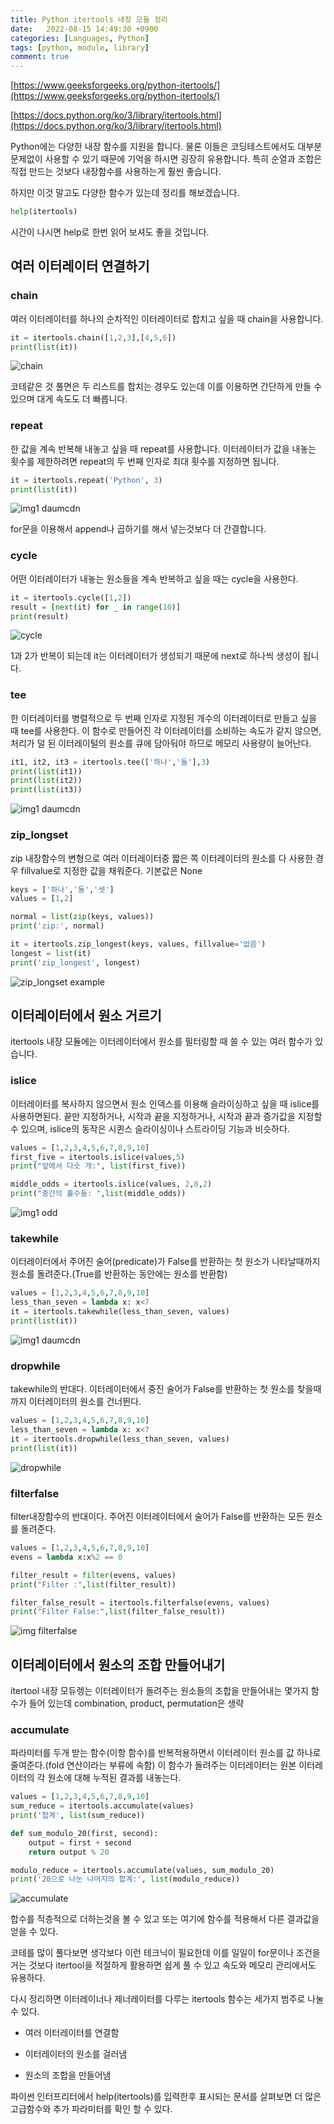 ```yaml
---
title: Python itertools 내장 모듈 정리
date:   2022-08-15 14:49:30 +0900
categories: [Languages, Python]
tags: [python, module, library]
comment: true
---
```


[https://www.geeksforgeeks.org/python-itertools/](https://www.geeksforgeeks.org/python-itertools/)  

[https://docs.python.org/ko/3/library/itertools.html](https://docs.python.org/ko/3/library/itertools.html)  

Python에는 다양한 내장 함수를 지원을 합니다. 물론 이들은 코딩테스트에서도 대부분 문제없이 사용할 수 있기 때문에 기억을 하시면 굉장히 유용합니다. 특히 순열과 조합은 직접 만드는 것보다 내장함수를 사용하는게 훨씬 좋습니다.

하지만 이것 말고도 다양한 함수가 있는데 정리를 해보겠습니다.

```py
help(itertools)
```

시간이 나시면 help로 한번 읽어 보셔도 좋을 것입니다.

## 여러 이터레이터 연결하기
### chain
여러 이터레이터를 하나의 순차적인 이터레이터로 합치고 싶을 때 chain을 사용합니다. 

```py
it = itertools.chain([1,2,3],[4,5,6])
print(list(it))
```

![chain](https://user-images.githubusercontent.com/85277660/211013921-cd5134e5-72f7-4b17-ac79-825603046d7e.png)

코테같은 것 풀면은 두 리스트를 합치는 경우도 있는데 이를 이용하면 간단하게 만들 수 있으며 대게 속도도 더 빠릅니다.


### repeat
한 값을 계속 반복해 내놓고 싶을 때 repeat를 사용합니다. 이터레이터가 값을 내놓는 횟수를 제한하려면 repeat의 두 번째 인자로 최대 횟수를 지정하면 됩니다.

```py
it = itertools.repeat('Python', 3)
print(list(it))
```

![img1 daumcdn](https://user-images.githubusercontent.com/85277660/211014003-5f1443ec-47b0-48b4-85fa-13f1b2eb204b.png)

for문을 이용해서 append나 곱하기를 해서 넣는것보다 더 간결합니다.

### cycle

어떤 이터레이터가 내놓는 원소들을 계속 반복하고 싶을 때는 cycle을 사용한다.
```py
it = itertools.cycle([1,2])
result = [next(it) for _ in range(10)]
print(result)
```

![cycle](https://user-images.githubusercontent.com/85277660/211014049-0ccb1a97-bbf6-4491-8bbd-56b407bde2a5.png)

1과 2가 반복이 되는데 it는 이터레이터가 생성되기 때문에 next로 하나씩 생성이 됩니다.

### tee
한 이터레이터를 병렬적으로 두 번째 인자로 지정된 개수의 이터레이터로 만들고 싶을 때 tee를 사용한다. 이 함수로 만들어진 각 이터레이터를 소비하는 속도가 같지 않으면, 처리가 덜 된 이터레이털의 원소를 큐에 담아둬야 하므로 메모리 사용량이 늘어난다.

```py
it1, it2, it3 = itertools.tee(['하나','둘'],3)
print(list(it1))
print(list(it2))
print(list(it3))
```

![img1 daumcdn](https://user-images.githubusercontent.com/85277660/211014104-6a67f85e-f613-4fc6-9bfb-9814cb503b38.png)

### zip_longset

zip 내장함수의 변형으로 여러 이터레이터중 짧은 쪽 이터레이터의 원소를 다 사용한 경우 fillvalue로 지정한 값을 채워준다. 기본값은 None

```py
keys = ['하나','둘','셋']
values = [1,2]

normal = list(zip(keys, values))
print('zip:', normal)

it = itertools.zip_longest(keys, values, fillvalue='없음')
longest = list(it)
print('zip_longest', longest)
```

![zip_longset example](https://user-images.githubusercontent.com/85277660/211014144-72c23e19-fd76-4537-a94a-90b34c338b9c.png)

## 이터레이터에서 원소 거르기

itertools 내장 모듈에는 이터레이터에서 원소를 필터링할 때 쓸 수 있는 여러 함수가 있습니다.

### islice

이터레이터를 복사하지 않으면서 원소 인덱스를 이용해 슬라이싱하고 싶을 때 islice를 사용하면된다. 끝만 지정하거나, 시작과 끝을 지정하거나, 시작과 끝과 증가값을 지정할 수 있으며, islice의 동작은 시퀸스 슬라이싱이나 스트라이딩 기능과 비슷하다.

```py
values = [1,2,3,4,5,6,7,8,9,10]
first_five = itertools.islice(values,5)
print("앞에서 다슷 개:", list(first_five))

middle_odds = itertools.islice(values, 2,8,2)
print("중간의 홀수들: ",list(middle_odds))
```

![img1 odd](https://user-images.githubusercontent.com/85277660/211014233-d00519c2-9e58-4a04-8a70-477b9364db1a.png)

### takewhile

이터레이터에서 주어진 술어(predicate)가 False를 반환하는 첫 원소가 나타날때까지 원소를 돌려준다.(True를 반환하는 동안에는 원소를 반환함)

```py
values = [1,2,3,4,5,6,7,8,9,10]
less_than_seven = lambda x: x<7
it = itertools.takewhile(less_than_seven, values)
print(list(it))
```

![img1 daumcdn](https://user-images.githubusercontent.com/85277660/211014280-94c4adbe-ae84-456d-ba7f-9688e12e9a06.png)

### dropwhile

takewhile의 반대다. 이터레이터에서 중진 술어가 False를 반환하는 첫 원소를 찾을때까지 이터레이터의 원소를 건너뛴다.

```py
values = [1,2,3,4,5,6,7,8,9,10]
less_than_seven = lambda x: x<7
it = itertools.dropwhile(less_than_seven, values)
print(list(it))
```

![dropwhile](https://user-images.githubusercontent.com/85277660/211014309-236db58c-6617-488d-a032-2c6992032cfb.png)

### filterfalse

filter내장함수의 반대이다. 주어진 이터레이터에서 술어가 False를 반환하는 모든 원소를 돌려준다.

```py
values = [1,2,3,4,5,6,7,8,9,10]
evens = lambda x:x%2 == 0

filter_result = filter(evens, values)
print("Filter :",list(filter_result))

filter_false_result = itertools.filterfalse(evens, values)
print("Filter False:",list(filter_false_result))
```
![img filterfalse](https://user-images.githubusercontent.com/85277660/211014390-4d0ae128-4a31-42d0-815f-f03b44c5fc3b.png)


## 이터레이터에서 원소의 조합 만들어내기

itertool 내장 모듀렝는 이터레이터가 돌려주는 원소들의 조합을 만들어내는 몇가지 함수가 들어 있는데 combination, product, permutation은 생략 

### accumulate

파라미터를 두개 받는 함수(이항 함수)를 반복적용하면서 이터레이터 원소를 값 하나로 줄여준다.(fold 연산이라는 부류에 속함) 이 함수가 돌려주는 이터레이터는 원본 이터레이터의 각 원소에 대해 누적된 결과를 내놓는다.
```py
values = [1,2,3,4,5,6,7,8,9,10]
sum_reduce = itertools.accumulate(values)
print('합계', list(sum_reduce))

def sum_modulo_20(first, second):
    output = first + second
    return output % 20

modulo_reduce = itertools.accumulate(values, sum_modulo_20)
print('20으로 나눈 나머지의 합계:', list(modulo_reduce))
```

![accumulate](https://user-images.githubusercontent.com/85277660/211014479-1affa53f-ca07-4563-8678-9014cd354ad9.png)

합수를 적층적으로 더하는것을 볼 수 있고 또는 여기에 함수를 적용해서 다른 결과값을 얻을 수 있다.


코테를 많이 풀다보면 생각보다 이런 테크닉이 필요한데 이를 일일이 for문이나 조건을 거는 것보다 itertool을 적절하게 활용하면 쉽게 풀 수 있고 속도와 메모리 관리에서도 유용하다.

 


다시 정리하면 이터레이너나 제너레이터를 다루는 itertools 함수는 세가지 범주로 나눌 수 있다.

- 여러 이터레이터를 연결함

- 이터레이터의 원소를 걸러냄

- 원소의 조합을 만들어냄

 

파이썬 인터프리터에서 help(itertools)를 입력한후 표시되는 문서를 살펴보면 더 많은 고급함수와 추가 파라미터를 확인 할 수 있다.